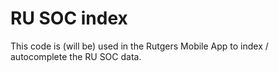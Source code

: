 # RU SOC index

This code is (will be) used in the Rutgers Mobile App to index / autocomplete
the RU SOC data.
